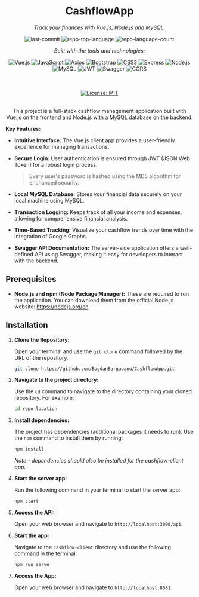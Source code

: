 <div align="center" class="text-center">
  <h1>CashflowApp</h1>
  <p><em>Track your finances with Vue.js, Node.js and MySQL.</em></p>

  <img alt="last-commit" src="https://img.shields.io/github/last-commit/BogdanBargaoanu/CashflowApp?style=flat&logo=git&logoColor=white&color=0080ff">
  <img alt="repo-top-language" src="https://img.shields.io/github/languages/top/BogdanBargaoanu/CashflowApp?style=flat&color=0080ff">
  <img alt="repo-language-count" src="https://img.shields.io/github/languages/count/BogdanBargaoanu/CashflowApp?style=flat&color=0080ff">

  <p><em>Built with the tools and technologies:</em></p>
  <img alt="Vue.js" src="https://img.shields.io/badge/Vue.js-35495E.svg?style=flat&logo=vue.js&logoColor=4FC08D">
  <img alt="JavaScript" src="https://img.shields.io/badge/JavaScript-F7DF1E.svg?style=flat&logo=javascript&logoColor=black">
  <img alt="Axios" src="https://img.shields.io/badge/Axios-5A29E4.svg?style=flat&logo=Axios&logoColor=white">
  <img alt="Bootstrap" src="https://img.shields.io/badge/Bootstrap-7952B3.svg?style=flat&logo=Bootstrap&logoColor=white">
  <img alt="CSS3" src="https://img.shields.io/badge/CSS3-1572B6.svg?style=flat&logo=CSS3&logoColor=white">
  <img alt="Express" src="https://img.shields.io/badge/Express-000000.svg?style=flat&logo=Express&logoColor=white">
  <img alt="Node.js" src="https://img.shields.io/badge/Node.js-339933.svg?style=flat&logo=Node.js&logoColor=white">
  <img alt="MySQL" src="https://img.shields.io/badge/MySQL-4479A1.svg?style=flat&logo=MySQL&logoColor=white">
  <img alt="JWT" src="https://img.shields.io/badge/JWT-000000.svg?style=flat&logo=JSON-Web-Tokens&logoColor=white">
  <img alt="Swagger" src="https://img.shields.io/badge/Swagger-85EA2D.svg?style=flat&logo=Swagger&logoColor=black">
  <img alt="CORS" src="https://img.shields.io/badge/CORS-6478FF.svg?style=flat&logo=Cross-Origin-Resource-Sharing&logoColor=white">
  <br>
  <br>
  <br>

  [![License: MIT](https://img.shields.io/badge/License-MIT-purple.svg)](https://opensource.org/licenses/MIT)
  <br>
  <br>

This project is a full-stack cashflow management application built with Vue.js on the frontend and Node.js with a MySQL database on the backend.
</div>



**Key Features:**

- **Intuitive Interface:** The Vue.js client app provides a user-friendly experience for managing transactions.
- **Secure Login:** User authentication is ensured through JWT (JSON Web Token) for a robust login process.
  
  > Every user's password is hashed using the MD5 algorithm for enchanced security.
- **Local MySQL Database:** Stores your financial data securely on your local machine using MySQL.
- **Transaction Logging:** Keeps track of all your income and expenses, allowing for comprehensive financial analysis.
- **Time-Based Tracking:** Visualize your cashflow trends over time with the integration of Google Graphs.
- **Swagger API Documentation:** The server-side application offers a well-defined API using Swagger, making it easy for developers to interact with the backend.

## Prerequisites

* **Node.js and npm (Node Package Manager):** These are required to run the application. You can download them from the official Node.js website: https://nodejs.org/en

## Installation

1. **Clone the Repository:**

   Open your terminal and use the `git clone` command followed by the URL of the repository.

   ```bash
   git clone https://github.com/BogdanBargaoanu/CashflowApp.git
   
2. **Navigate to the project directory:**

   Use the `cd` command to navigate to the directory containing your cloned repository. For example:

   ```bash
   cd repo-location

3. **Install dependencies:**

   The project has dependencies (additional packages it needs to run). Use the `npm` command to install them by running:

    ```bash
    npm install
    ```
    <i> Note - dependencies should also be installed for the cashflow-client app. </i>

4. **Start the server app:**

   Run the following command in your terminal to start the server app:

   ```bash
   npm start

5. **Access the API:**

   Open your web browser and navigate to `http://localhost:3000/api`.

6. **Start the app:**

   Navigate to the `cashflow-client` directory and use the following command in the terminal:

   ```bash
   npm run serve

7. **Access the App:**

   Open your web browser and navigate to `http://localhost:8081`.
    
   
